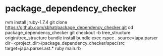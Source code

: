 package_dependency_checker
==========================

   rvm install jruby-1.7.4
   git clone https://github.com/sbhat/package_dependency_checker.git
   cd package_dependency_checker
   git checkout -b tree_structure origin/tree_structure
   bundle install
   bundle exec rspec .
   source=japa.parser dir=<project_dir>/package_dependency_checker/spec/src target=japa.parser.ast.* ruby main.rb
